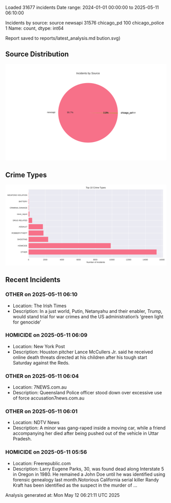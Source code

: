 
Loaded 31677 incidents
Date range: 2024-01-01 00:00:00 to 2025-05-11 06:10:00

Incidents by source:
source
newsapi           31576
chicago_pd          100
chicago_police        1
Name: count, dtype: int64

Report saved to reports/latest_analysis.md
bution.svg)

## Source Distribution
![Source Distribution](images/source_distribution.svg)

## Crime Types
![Crime Types](images/crime_types.svg)

## Recent Incidents

### OTHER on 2025-05-11 06:10
- Location: The Irish Times
- Description: In a just world, Putin, Netanyahu and their enabler, Trump, would stand trial for war crimes and the US administration’s ‘green light for genocide’


### HOMICIDE on 2025-05-11 06:09
- Location: New York Post
- Description: Houston pitcher Lance McCullers Jr. said he received online death threats directed at his children after his tough start Saturday against the Reds.


### OTHER on 2025-05-11 06:04
- Location: 7NEWS.com.au
- Description: Queensland Police officer stood down over excessive use of force accusation7news.com.au


### OTHER on 2025-05-11 06:01
- Location: NDTV News
- Description: A minor was gang-raped inside a moving car, while a friend accompanying her died after being pushed out of the vehicle in Uttar Pradesh.


### HOMICIDE on 2025-05-11 05:56
- Location: Freerepublic.com
- Description: Larry Eugene Parks, 30, was found dead along Interstate 5 in Oregon in 1980. He remained a John Doe until he was identified using forensic genealogy last month.Notorious California serial killer Randy Kraft has been identified as the suspect in the murder of …

Analysis generated at: Mon May 12 06:21:11 UTC 2025
